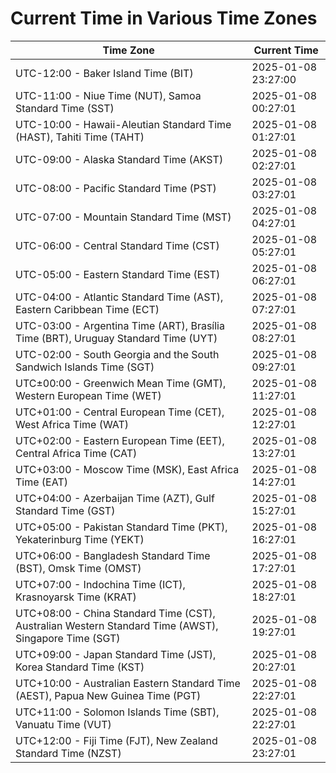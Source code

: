 # Current Time in Various Time Zones

| Time Zone | Current Time |
|-----------|--------------|
| UTC-12:00 - Baker Island Time (BIT) | 2025-01-08 23:27:00 |
| UTC-11:00 - Niue Time (NUT), Samoa Standard Time (SST) | 2025-01-08 00:27:01 |
| UTC-10:00 - Hawaii-Aleutian Standard Time (HAST), Tahiti Time (TAHT) | 2025-01-08 01:27:01 |
| UTC-09:00 - Alaska Standard Time (AKST) | 2025-01-08 02:27:01 |
| UTC-08:00 - Pacific Standard Time (PST) | 2025-01-08 03:27:01 |
| UTC-07:00 - Mountain Standard Time (MST) | 2025-01-08 04:27:01 |
| UTC-06:00 - Central Standard Time (CST) | 2025-01-08 05:27:01 |
| UTC-05:00 - Eastern Standard Time (EST) | 2025-01-08 06:27:01 |
| UTC-04:00 - Atlantic Standard Time (AST), Eastern Caribbean Time (ECT) | 2025-01-08 07:27:01 |
| UTC-03:00 - Argentina Time (ART), Brasília Time (BRT), Uruguay Standard Time (UYT) | 2025-01-08 08:27:01 |
| UTC-02:00 - South Georgia and the South Sandwich Islands Time (SGT) | 2025-01-08 09:27:01 |
| UTC±00:00 - Greenwich Mean Time (GMT), Western European Time (WET) | 2025-01-08 11:27:01 |
| UTC+01:00 - Central European Time (CET), West Africa Time (WAT) | 2025-01-08 12:27:01 |
| UTC+02:00 - Eastern European Time (EET), Central Africa Time (CAT) | 2025-01-08 13:27:01 |
| UTC+03:00 - Moscow Time (MSK), East Africa Time (EAT) | 2025-01-08 14:27:01 |
| UTC+04:00 - Azerbaijan Time (AZT), Gulf Standard Time (GST) | 2025-01-08 15:27:01 |
| UTC+05:00 - Pakistan Standard Time (PKT), Yekaterinburg Time (YEKT) | 2025-01-08 16:27:01 |
| UTC+06:00 - Bangladesh Standard Time (BST), Omsk Time (OMST) | 2025-01-08 17:27:01 |
| UTC+07:00 - Indochina Time (ICT), Krasnoyarsk Time (KRAT) | 2025-01-08 18:27:01 |
| UTC+08:00 - China Standard Time (CST), Australian Western Standard Time (AWST), Singapore Time (SGT) | 2025-01-08 19:27:01 |
| UTC+09:00 - Japan Standard Time (JST), Korea Standard Time (KST) | 2025-01-08 20:27:01 |
| UTC+10:00 - Australian Eastern Standard Time (AEST), Papua New Guinea Time (PGT) | 2025-01-08 22:27:01 |
| UTC+11:00 - Solomon Islands Time (SBT), Vanuatu Time (VUT) | 2025-01-08 22:27:01 |
| UTC+12:00 - Fiji Time (FJT), New Zealand Standard Time (NZST) | 2025-01-08 23:27:01 |
